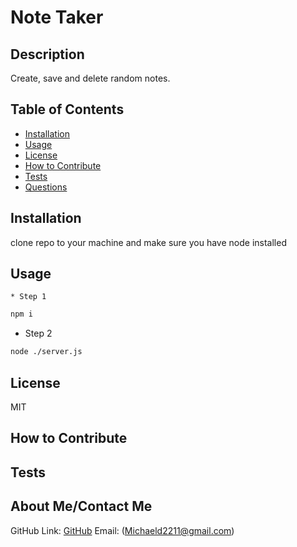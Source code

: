 # Note Taker
  ## Description
  Create, save and delete random notes. 

  ## Table of Contents
  - [Installation](#installation)
  - [Usage](#usage)
  - [License](#license)
  - [How to Contribute](#contributing)
  - [Tests](#tests)
  - [Questions](#questions)

  ## Installation
  clone repo to your machine and make sure you have node installed

  ## Usage
    * Step 1
  ```sh
  npm i
  ```
 * Step 2
  ```sh
  node ./server.js
  ```

  ## License
  MIT

  ## How to Contribute
  

  ## Tests
  

  ## About Me/Contact Me
  GitHub Link: [GitHub](https://github.com/MichaelDigi)
  Email: (Michaeld2211@gmail.com)
